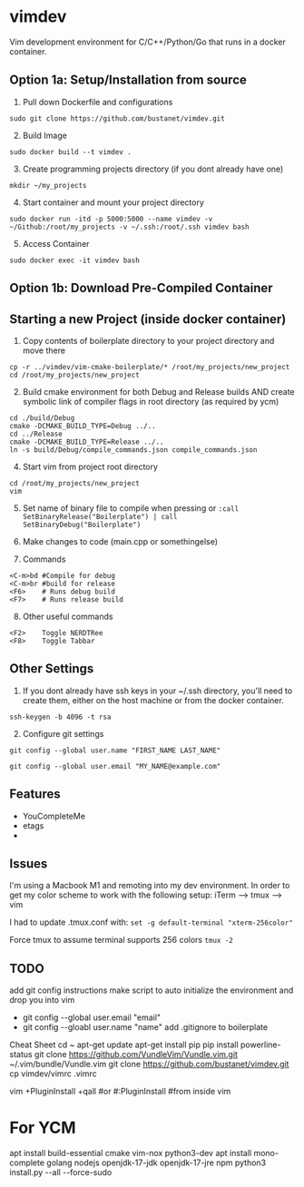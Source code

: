 # vimdev
Vim development environment for C/C++/Python/Go that runs in a docker container.


## Option 1a: Setup/Installation from source
1. Pull down Dockerfile and configurations

```sudo git clone https://github.com/bustanet/vimdev.git```

2. Build Image

```sudo docker build --t vimdev .```

3. Create programming projects directory (if you dont already have one)

```mkdir ~/my_projects```

4. Start container and mount your project directory

```sudo docker run -itd -p 5000:5000 --name vimdev -v ~/Github:/root/my_projects -v ~/.ssh:/root/.ssh vimdev bash```

5. Access Container

```sudo docker exec -it vimdev bash``` 

## Option 1b: Download Pre-Compiled Container

## Starting a new Project (inside docker container)
1. Copy contents of boilerplate directory to your project directory and move there
```
cp -r ../vimdev/vim-cmake-boilerplate/* /root/my_projects/new_project
cd /root/my_projects/new_project
```

2. Build cmake environment for both Debug and Release builds AND create symbolic link of compiler flags in root directory (as required by ycm)
```
cd ./build/Debug
cmake -DCMAKE_BUILD_TYPE=Debug ../..
cd ../Release
cmake -DCMAKE_BUILD_TYPE=Release ../..
ln -s build/Debug/compile_commands.json compile_commands.json
```

4. Start vim from project root directory
```
cd /root/my_projects/new_project
vim
```

5. Set name of binary file to compile when pressing <F6> or <F7>
```:call SetBinaryRelease("Boilerplate") | call SetBinaryDebug("Boilerplate")```

6. Make changes to code (main.cpp or somethingelse)

7. Commands
```
<C-m>bd #Compile for debug
<C-m>br #build for release
<F6>	# Runs debug build
<F7>	# Runs release build
```
8. Other useful commands
```
<F2>	Toggle NERDTRee
<F8> 	Toggle Tabbar
```
## Other Settings 
1. If you dont already have ssh keys in your ~/.ssh directory, you'll need to create them, either on the host machine or from the docker container. 

```ssh-keygen -b 4096 -t rsa```

2. Configure git settings

```git config --global user.name "FIRST_NAME LAST_NAME"```

```git config --global user.email "MY_NAME@example.com"```



## Features
- YouCompleteMe
- etags
-

## Issues
I'm using a Macbook M1 and remoting into my dev environment. In order to get my color scheme to work with the following setup: 
iTerm --> tmux --> vim

I had to update .tmux.conf with:
```set -g default-terminal "xterm-256color"```

Force tmux  to assume terminal supports 256 colors 
```tmux -2```

## TODO
add git config instructions
make script to auto initialize the environment and drop you into vim
  - git config --global user.email "email"
  - git config --gloabl user.name "name"
add .gitignore to boilerplate


Cheat Sheet
cd ~
apt-get update
apt-get install pip
pip install powerline-status
git clone https://github.com/VundleVim/Vundle.vim.git ~/.vim/bundle/Vundle.vim
git clone https://github.com/bustanet/vimdev.git
cp vimdev/vimrc .vimrc

vim +PluginInstall +qall
#or
#:PluginInstall #from inside vim


# For YCM
apt install build-essential cmake vim-nox python3-dev
apt install mono-complete golang nodejs openjdk-17-jdk openjdk-17-jre npm
python3 install.py --all --force-sudo
